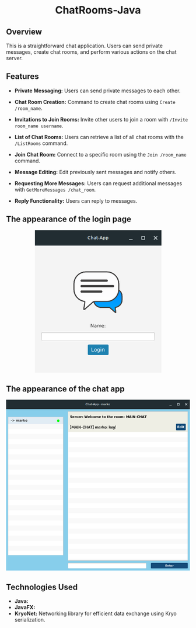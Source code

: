 # <div align="center">ChatRooms-Java</div>

## Overview

This is a straightforward chat application. Users can send private messages, create chat rooms, and perform various actions on the chat server.

## Features

- **Private Messaging:** Users can send private messages to each other.

- **Chat Room Creation:** Command to create chat rooms using `Create /room_name`.

- **Invitations to Join Rooms:** Invite other users to join a room with `/Invite room_name username`.

- **List of Chat Rooms:** Users can retrieve a list of all chat rooms with the `/ListRooms` command.

- **Join Chat Room:** Connect to a specific room using the `Join /room_name` command.

- **Message Editing:** Edit previously sent messages and notify others.

- **Requesting More Messages:** Users can request additional messages with `GetMoreMessages /chat_room`.

- **Reply Functionality:** Users can reply to messages.


## The appearance of the login page

<p align="center">
  <img src="image/login.png" alt="login Image">
</p>

## The appearance of the chat app

<p align="center">
  <img src="image/chatt.png" alt="Chat Image">
</p>

## Technologies Used



- **Java:** 
- **JavaFX:** 
- **KryoNet:** Networking library for efficient data exchange using Kryo serialization.


